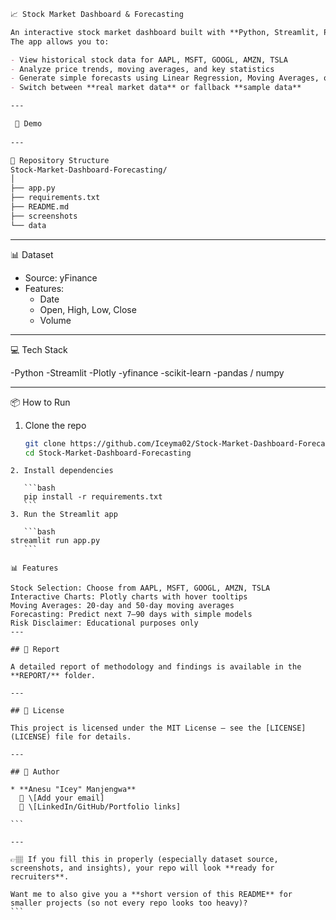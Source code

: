 ```markdown
📈 Stock Market Dashboard & Forecasting

An interactive stock market dashboard built with **Python, Streamlit, Plotly, and yfinance**.  
The app allows you to:

- View historical stock data for AAPL, MSFT, GOOGL, AMZN, TSLA
- Analyze price trends, moving averages, and key statistics
- Generate simple forecasts using Linear Regression, Moving Averages, or Projections
- Switch between **real market data** or fallback **sample data**

---

 🚀 Demo
 
---

📂 Repository Structure
Stock-Market-Dashboard-Forecasting/
│
├── app.py
├── requirements.txt
├── README.md 
├── screenshots
└── data
````

---

📊 Dataset
- Source: yFinance
- Features:  
  - Date  
  - Open, High, Low, Close  
  - Volume  
      
---

💻 Tech Stack

-Python
-Streamlit
-Plotly
-yfinance
-scikit-learn
-pandas / numpy

---

📦 How to Run

1. Clone the repo
   
   ```bash
   git clone https://github.com/Iceyma02/Stock-Market-Dashboard-Forecasting.git
   cd Stock-Market-Dashboard-Forecasting
````
2. Install dependencies

   ```bash
   pip install -r requirements.txt
   ```
3. Run the Streamlit app

   ```bash
streamlit run app.py
   ```

📊 Features

Stock Selection: Choose from AAPL, MSFT, GOOGL, AMZN, TSLA
Interactive Charts: Plotly charts with hover tooltips
Moving Averages: 20-day and 50-day moving averages
Forecasting: Predict next 7–90 days with simple models
Risk Disclaimer: Educational purposes only
---

## 📑 Report

A detailed report of methodology and findings is available in the **REPORT/** folder.

---

## 📜 License

This project is licensed under the MIT License – see the [LICENSE](LICENSE) file for details.

---

## 👤 Author

* **Anesu "Icey" Manjengwa**
  📧 \[Add your email]
  🔗 \[LinkedIn/GitHub/Portfolio links]

```

---

👉🏽 If you fill this in properly (especially dataset source, screenshots, and insights), your repo will look **ready for recruiters**.  

Want me to also give you a **short version of this README** for smaller projects (so not every repo looks too heavy)?
```
